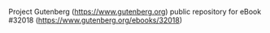 Project Gutenberg (https://www.gutenberg.org) public repository for eBook #32018 (https://www.gutenberg.org/ebooks/32018)
